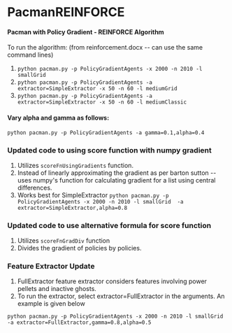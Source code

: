 # PacmanREINFORCE
#### Pacman with Policy Gradient - REINFORCE Algorithm
To run the algorithm: (from reinforcement.docx -- can use the same command lines)
1. `python pacman.py -p PolicyGradientAgents -x 2000 -n 2010 -l smallGrid`
2. `python pacman.py -p PolicyGradientAgents -a extractor=SimpleExtractor -x 50 -n 60 -l mediumGrid`
3. `python pacman.py -p PolicyGradientAgents -a extractor=SimpleExtractor -x 50 -n 60 -l mediumClassic`

#### Vary alpha and gamma as follows:
`python pacman.py -p PolicyGradientAgents -a gamma=0.1,alpha=0.4`

### Updated code to using score function with numpy gradient
1. Utilizes `scoreFnUsingGradients` function. 
2. Instead of linearly approximating the gradient as per barton sutton -- uses numpy's function for calculating gradient for a list using central differences. 
3. Works best for SimpleExtractor 
`python pacman.py -p PolicyGradientAgents -x 2000 -n 2010 -l smallGrid  -a extractor=SimpleExtractor,alpha=0.8`

### Updated code to use alternative formula for score function
1. Utilizes `scoreFnGradDiv` function
2. Divides the gradient of policies by policies. 

### Feature Extractor Update 
1. FullExtractor feature extractor considers features involving power pellets and inactive ghosts. 
2. To run the extractor, select extractor=FullExtractor in the arguments. An example is given below 

`python pacman.py -p PolicyGradientAgents -x 2000 -n 2010 -l smallGrid -a extractor=FullExtractor,gamma=0.8,alpha=0.5`
